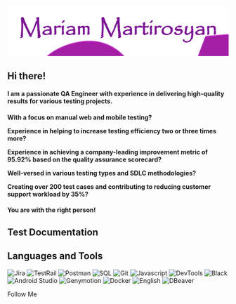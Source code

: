 ![Header](https://github.com/MartirosyanQA/MartirosyanQA/blob/main/assets/download.gif)

## Hi there!

<h4>I am a passionate QA Engineer with experience in delivering high-quality results for various testing projects. <h4>

 <h4>
 
 <p> <p

 <h4>
 With a focus on manual web and mobile testing?  

Experience in helping to increase testing efficiency two or three times more? 

Experience in achieving a company-leading improvement metric of 95.92% based on the quality assurance scorecard? 

Well-versed in various testing types and SDLC methodologies? 

Creating over  200 test cases and contributing to reducing customer support workload by 35%? <h4>

<h4> You are with the right person! <h4>


## Test Documentation 

## Languages and Tools
![Jira](https://img.shields.io/badge/-Jira-090909?style=for-the-badge&logo=jira&logoColor=blue)
![TestRail](https://img.shields.io/badge/-TestRail-090909?style=for-the-badge&logo=testrail)
![Postman](https://img.shields.io/badge/-Postman-090909?style=for-the-badge&logo=postman)
![SQL](https://img.shields.io/badge/-PostgreSQL-090909?style=for-the-badge&logo=postgresql)
![Git](https://img.shields.io/badge/-Git-090909?style=for-the-badge&logo=git)
![Javascript](https://img.shields.io/badge/-Javascript-090909?style=for-the-badge&logo=javascript)
![DevTools](https://img.shields.io/badge/-DevTools-090909?style=for-the-badge&logo=googlechrome)
![Black](https://img.shields.io/badge/-Static_Testing-090909?style=for-the-badge)
![Android Studio](https://img.shields.io/badge/-Android_Studio-090909?style=for-the-badge&logo=androidstudio)
![Genymotion](https://img.shields.io/badge/-Genymotion-090909?style=for-the-badge&logo=genymotion)
![Docker](https://img.shields.io/badge/-Docker-090909?style=for-the-badge&logo=docker)
![English](https://img.shields.io/badge/-English_B2-090909?style=for-the-badge)
![DBeaver](https://img.shields.io/badge/-DBeaver-090909?style=for-the-badge&logo=dbeaver)

Follow Me